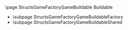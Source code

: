 \page StructsGameFactoryGameBuildable Buildable
- \subpage StructsGameFactoryGameBuildableFactory
- \subpage StructsGameFactoryGameBuildableShared

